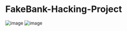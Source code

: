 # FakeBank-Hacking-Project


![image](https://github.com/sorgille/FakeBank-Hacking-Project/blob/main/Screen%20Shot%202023-11-06%20at%204.46.03%20PM.png?raw=true)
![image](https://github.com/sorgille/FakeBank-Hacking-Project/blob/main/Screen%20Shot%202023-11-06%20at%204.33.48%20PM.png?raw=true)
